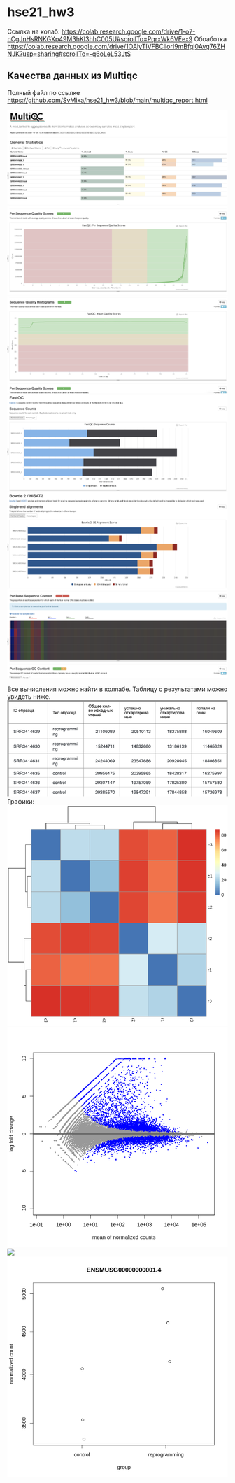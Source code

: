 # hse21_hw3

Ссылка на колаб: https://colab.research.google.com/drive/1-o7-nCgJnHsRNKGXp49M3hKI3hhC005U#scrollTo=PqrxWk6VEex9
Обоаботка https://colab.research.google.com/drive/1OAlyTlVFBCllorI9mBfgj0Avg76ZHNJK?usp=sharing#scrollTo=-q6oLeL53JtS

## Качества данных из Multiqc
Полный файл по ссылке https://github.com/SvMixa/hse21_hw3/blob/main/multiqc_report.html

![](img/picc00001.png)
![](img/picc00002.png)
![](img/picc00003.png)
![](img/picc00004.png)
![](img/picc00005.png)
![](img/picc00006.png)

Все вычисления можно найти в коллабе. Таблицу с результатами можно увидеть ниже.
![](img/picc00007.png)
Графики:
![](img/picc00008.png)
![](img/picc00009.png)
![](img/picc00010.png)
![](img/picc00011.png)
